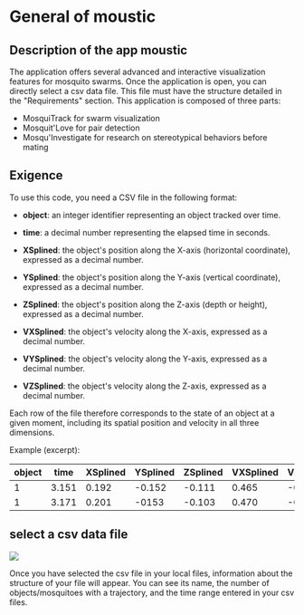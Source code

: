 # General of moustic

## Description of the app moustic 

The application offers several advanced and interactive visualization features for mosquito swarms. Once the application is open, you can directly select a csv data file. This file must have the structure detailed in the "Requirements" section.
This application is composed of three parts:
- MosquiTrack for swarm visualization
- Mosquit'Love for pair detection
- Mosqu'Investigate for research on stereotypical behaviors before mating

## Exigence 

To use this code, you need a CSV file in the following format:

- **object**: an integer identifier representing an object tracked over time.

- **time**: a decimal number representing the elapsed time in seconds.

- **XSplined**: the object's position along the X-axis (horizontal coordinate), expressed as a decimal number.

- **YSplined**: the object's position along the Y-axis (vertical coordinate), expressed as a decimal number.

- **ZSplined**: the object's position along the Z-axis (depth or height), expressed as a decimal number.

- **VXSplined**: the object's velocity along the X-axis, expressed as a decimal number.

- **VYSplined**: the object's velocity along the Y-axis, expressed as a decimal number.

- **VZSplined**: the object's velocity along the Z-axis, expressed as a decimal number.

Each row of the file therefore corresponds to the state of an object at a given moment, including its spatial position and velocity in all three dimensions.

Example (excerpt):

| object 	| time 		| XSplined 	| YSplined 	| ZSplined 	| VXSplined 	| VYSplined 	| VZSplined 	|
|---------------|---------------|---------------|---------------|---------------|---------------|---------------|---------------|
| 1	 	| 3.151  	| 0.192		| -0.152	|-0.111		| 0.465 	| -0.050	| 0.403		|
| 1 	 	| 3.171		| 0.201		| -0153		| -0.103	| 0.470		|-0.044		| 0.396	 	|


## select a csv data file

<img src="/moustic/img/mosquitrack/charger_fichier.png" />

Once you have selected the csv file in your local files, information about the structure of your file will appear. You can see its name, the number of objects/mosquitoes with a trajectory, and the time range entered in your csv files.
